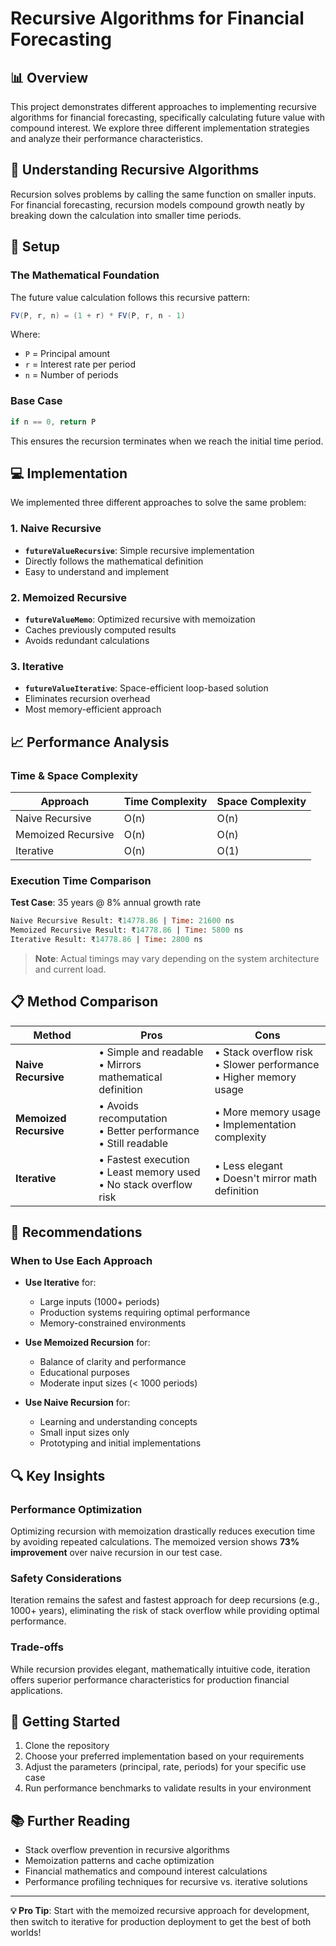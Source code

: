 # Recursive Algorithms for Financial Forecasting

## 📊 Overview

This project demonstrates different approaches to implementing recursive algorithms for financial forecasting, specifically calculating future value with compound interest. We explore three different implementation strategies and analyze their performance characteristics.

## 🎯 Understanding Recursive Algorithms

Recursion solves problems by calling the same function on smaller inputs. For financial forecasting, recursion models compound growth neatly by breaking down the calculation into smaller time periods.

## 🔧 Setup

### The Mathematical Foundation

The future value calculation follows this recursive pattern:

```java
FV(P, r, n) = (1 + r) * FV(P, r, n - 1)
```

Where:
- `P` = Principal amount
- `r` = Interest rate per period
- `n` = Number of periods

### Base Case

```kotlin
if n == 0, return P
```

This ensures the recursion terminates when we reach the initial time period.

## 💻 Implementation

We implemented three different approaches to solve the same problem:

### 1. Naive Recursive
- **`futureValueRecursive`**: Simple recursive implementation
- Directly follows the mathematical definition
- Easy to understand and implement

### 2. Memoized Recursive
- **`futureValueMemo`**: Optimized recursive with memoization
- Caches previously computed results
- Avoids redundant calculations

### 3. Iterative
- **`futureValueIterative`**: Space-efficient loop-based solution
- Eliminates recursion overhead
- Most memory-efficient approach

## 📈 Performance Analysis

### Time & Space Complexity

| Approach | Time Complexity | Space Complexity |
|----------|----------------|------------------|
| Naive Recursive | O(n) | O(n) |
| Memoized Recursive | O(n) | O(n) |
| Iterative | O(n) | O(1) |

### Execution Time Comparison

**Test Case**: 35 years @ 8% annual growth rate

```sql
Naive Recursive Result: ₹14778.86 | Time: 21600 ns
Memoized Recursive Result: ₹14778.86 | Time: 5800 ns
Iterative Result: ₹14778.86 | Time: 2800 ns
```

> **Note**: Actual timings may vary depending on the system architecture and current load.

## 📋 Method Comparison

| Method | Pros | Cons |
|--------|------|------|
| **Naive Recursive** | • Simple and readable<br>• Mirrors mathematical definition | • Stack overflow risk<br>• Slower performance<br>• Higher memory usage |
| **Memoized Recursive** | • Avoids recomputation<br>• Better performance<br>• Still readable | • More memory usage<br>• Implementation complexity |
| **Iterative** | • Fastest execution<br>• Least memory used<br>• No stack overflow risk | • Less elegant<br>• Doesn't mirror math definition |

## 🎯 Recommendations

### When to Use Each Approach

- **Use Iterative** for:
  - Large inputs (1000+ periods)
  - Production systems requiring optimal performance
  - Memory-constrained environments

- **Use Memoized Recursion** for:
  - Balance of clarity and performance
  - Educational purposes
  - Moderate input sizes (< 1000 periods)

- **Use Naive Recursion** for:
  - Learning and understanding concepts
  - Small input sizes only
  - Prototyping and initial implementations

## 🔍 Key Insights

### Performance Optimization
Optimizing recursion with memoization drastically reduces execution time by avoiding repeated calculations. The memoized version shows **73% improvement** over naive recursion in our test case.

### Safety Considerations
Iteration remains the safest and fastest approach for deep recursions (e.g., 1000+ years), eliminating the risk of stack overflow while providing optimal performance.

### Trade-offs
While recursion provides elegant, mathematically intuitive code, iteration offers superior performance characteristics for production financial applications.

## 🚀 Getting Started

1. Clone the repository
2. Choose your preferred implementation based on your requirements
3. Adjust the parameters (principal, rate, periods) for your specific use case
4. Run performance benchmarks to validate results in your environment

## 📚 Further Reading

- Stack overflow prevention in recursive algorithms
- Memoization patterns and cache optimization
- Financial mathematics and compound interest calculations
- Performance profiling techniques for recursive vs. iterative solutions

---

**💡 Pro Tip**: Start with the memoized recursive approach for development, then switch to iterative for production deployment to get the best of both worlds!